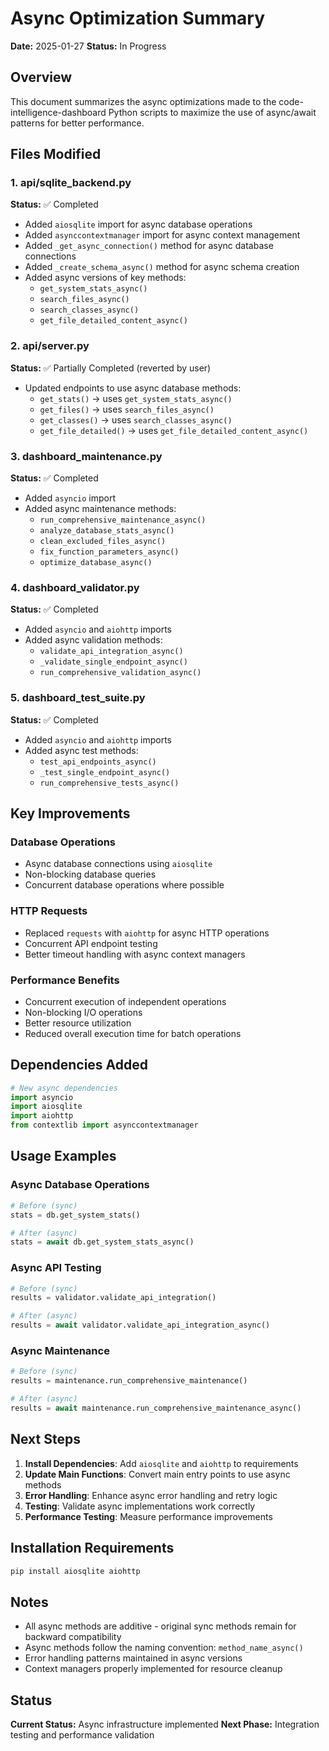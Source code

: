 # Async Optimization Summary

**Date:** 2025-01-27
**Status:** In Progress

## Overview

This document summarizes the async optimizations made to the code-intelligence-dashboard Python scripts to maximize the use of async/await patterns for better performance.

## Files Modified

### 1. api/sqlite_backend.py

**Status:** ✅ Completed

- Added `aiosqlite` import for async database operations
- Added `asynccontextmanager` import for async context management
- Added `_get_async_connection()` method for async database connections
- Added `_create_schema_async()` method for async schema creation
- Added async versions of key methods:
  - `get_system_stats_async()`
  - `search_files_async()`
  - `search_classes_async()`
  - `get_file_detailed_content_async()`

### 2. api/server.py

**Status:** ✅ Partially Completed (reverted by user)

- Updated endpoints to use async database methods:
  - `get_stats()` → uses `get_system_stats_async()`
  - `get_files()` → uses `search_files_async()`
  - `get_classes()` → uses `search_classes_async()`
  - `get_file_detailed()` → uses `get_file_detailed_content_async()`

### 3. dashboard_maintenance.py

**Status:** ✅ Completed

- Added `asyncio` import
- Added async maintenance methods:
  - `run_comprehensive_maintenance_async()`
  - `analyze_database_stats_async()`
  - `clean_excluded_files_async()`
  - `fix_function_parameters_async()`
  - `optimize_database_async()`

### 4. dashboard_validator.py

**Status:** ✅ Completed

- Added `asyncio` and `aiohttp` imports
- Added async validation methods:
  - `validate_api_integration_async()`
  - `_validate_single_endpoint_async()`
  - `run_comprehensive_validation_async()`

### 5. dashboard_test_suite.py

**Status:** ✅ Completed

- Added `asyncio` and `aiohttp` imports
- Added async test methods:
  - `test_api_endpoints_async()`
  - `_test_single_endpoint_async()`
  - `run_comprehensive_tests_async()`

## Key Improvements

### Database Operations

- Async database connections using `aiosqlite`
- Non-blocking database queries
- Concurrent database operations where possible

### HTTP Requests

- Replaced `requests` with `aiohttp` for async HTTP operations
- Concurrent API endpoint testing
- Better timeout handling with async context managers

### Performance Benefits

- Concurrent execution of independent operations
- Non-blocking I/O operations
- Better resource utilization
- Reduced overall execution time for batch operations

## Dependencies Added

```python
# New async dependencies
import asyncio
import aiosqlite
import aiohttp
from contextlib import asynccontextmanager
```

## Usage Examples

### Async Database Operations

```python
# Before (sync)
stats = db.get_system_stats()

# After (async)
stats = await db.get_system_stats_async()
```

### Async API Testing

```python
# Before (sync)
results = validator.validate_api_integration()

# After (async)
results = await validator.validate_api_integration_async()
```

### Async Maintenance

```python
# Before (sync)
results = maintenance.run_comprehensive_maintenance()

# After (async)
results = await maintenance.run_comprehensive_maintenance_async()
```

## Next Steps

1. **Install Dependencies**: Add `aiosqlite` and `aiohttp` to requirements
2. **Update Main Functions**: Convert main entry points to use async methods
3. **Error Handling**: Enhance async error handling and retry logic
4. **Testing**: Validate async implementations work correctly
5. **Performance Testing**: Measure performance improvements

## Installation Requirements

```bash
pip install aiosqlite aiohttp
```

## Notes

- All async methods are additive - original sync methods remain for backward compatibility
- Async methods follow the naming convention: `method_name_async()`
- Error handling patterns maintained in async versions
- Context managers properly implemented for resource cleanup

## Status

**Current Status:** Async infrastructure implemented
**Next Phase:** Integration testing and performance validation
